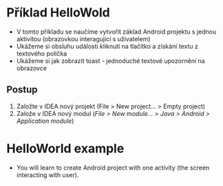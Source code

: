 Příklad HelloWold
=================

* V tomto příkladu se naučíme vytvořit základ Android projektu s jednou aktivitou (obrazovkou interagující s uživatelem)
* Ukážeme si obsluhu události kliknutí na tlačítko a získání textu z textového políčka
* Ukážeme si jak zobrazit toast - jednoduché textové upozornění na obrazovce


Postup
------
1) Založte v IDEA nový projekt (File > New project... > Empty project)
2) Založe v IDEA nový modul (_File > New module... > Java > Android > Application module_)

HelloWorld example
==================

* You will learn to create Android project with one activity (the screen interacting with user).

